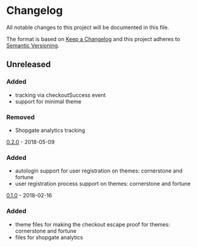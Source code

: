 # Changelog

All notable changes to this project will be documented in this file.

The format is based on [Keep a Changelog](http://keepachangelog.com/) and this project adheres to [Semantic Versioning](http://semver.org/).

## Unreleased
### Added
- tracking via checkoutSuccess event
- support for minimal theme

### Removed
- Shopgate analytics tracking

[0.2.0] - 2018-05-09
### Added
- autologin support for user registration on themes: cornerstone and fortune
- user registration process support on themes: cornerstone and fortune 

[0.1.0] - 2018-02-16
### Added
- theme files for making the checkout escape proof for themes: cornerstone and fortune
- files for shopgate analytics

[0.2.0]: https://github.com/shopgate/bigcommerce-js/compare/v0.1.0...v0.2.0
[0.1.0]: https://github.com/shopgate/bigcommerce-js/tree/v0.1.0
